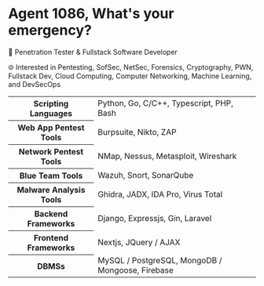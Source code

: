 # Agent 1086, What's your emergency?

🏢 Penetration Tester & Fullstack Software Developer

🌐 Interested in Pentesting, SofSec, NetSec, Forensics, Cryptography, PWN, Fullstack Dev, Cloud Computing, Computer Networking, Machine Learning, and DevSecOps

<table>
  <tbody>
    <tr>
      <th>Scripting Languages</th> 
      <td>Python, Go, C/C++, Typescript, PHP, Bash</td>
    </tr>
    <tr>
      <th>Web App Pentest Tools</th>
      <td>Burpsuite, Nikto, ZAP</td>
    </tr>
    <tr>
      <th>Network Pentest Tools</th>
      <td>NMap, Nessus, Metasploit, Wireshark</td>
    </tr>    
    <tr>
      <th>Blue Team Tools</th>
      <td>Wazuh, Snort, SonarQube</td>
    </tr>
    <tr>
      <th>Malware Analysis Tools</th>
      <td>Ghidra, JADX, IDA Pro, Virus Total</td>
    </tr>
    <tr>
      <th>Backend Frameworks</th>
      <td>Django, Expressjs, Gin, Laravel</td>
    </tr>
    <tr>
      <th>Frontend Frameworks</th>
      <td>Nextjs, JQuery / AJAX</td>
    </tr>
    <tr>
      <th>DBMSs</th>
      <td>MySQL / PostgreSQL, MongoDB / Mongoose, Firebase</td>
    </tr>
  </tbody>
</table>
<!-- <img src="https://wakatime.com/share/@e08f8b14-02a9-4fc3-a997-6be14dbaff15/4d9e12b2-a20f-40ef-b02f-ae61275d2cc2.svg" width="400" /> -->
